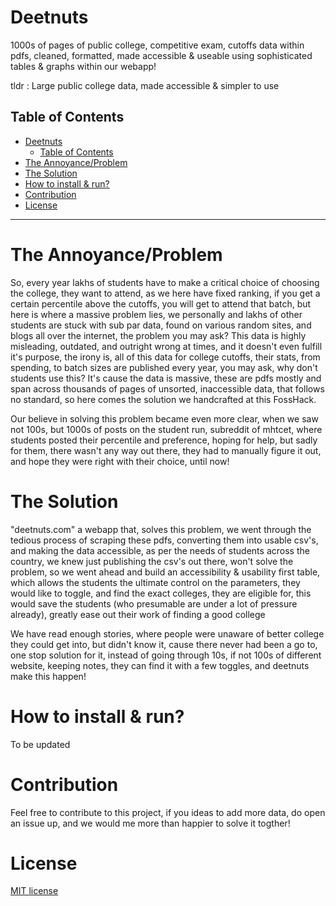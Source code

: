 # Deetnuts

1000s of pages of public college, competitive exam, cutoffs data within pdfs, cleaned, formatted, made accessible & useable using sophisticated tables & graphs within our webapp!

tldr : Large public college data, made accessible & simpler to use

## Table of Contents

- [Deetnuts](#deetnuts)
  - [Table of Contents](#table-of-contents)
- [The Annoyance/Problem](#the-annoyanceproblem)
- [The Solution](#the-solution)
- [How to install \& run?](#how-to-install--run)
- [Contribution](#contribution)
- [License](#license)

---

# The Annoyance/Problem

So, every year lakhs of students have to make a critical choice of choosing the college, they want to attend, as we here have fixed ranking, if you get a certain percentile above the cutoffs, you will get to attend that batch, but here is where a massive problem lies, we personally and lakhs of other students are stuck with sub par data, found on various random sites, and blogs all over the internet, the problem you may ask? This data is highly misleading, outdated, and outright wrong at times, and it doesn't even fulfill it's purpose, the irony is, all of this data for college cutoffs, their stats, from spending, to batch sizes are published every year, you may ask, why don't students use this? It's cause the data is massive, these are pdfs mostly and span across thousands of pages of unsorted, inaccessible data, that follows no standard, so here comes the solution we handcrafted at this FossHack.

Our believe in solving this problem became even more clear, when we saw not 100s, but 1000s of posts on the student run, subreddit of mhtcet, where students posted their percentile and preference, hoping for help, but sadly for them, there wasn't any way out there, they had to manually figure it out, and hope they were right with their choice, until now!

# The Solution

"deetnuts.com" a webapp that, solves this problem, we went through the tedious process of scraping these pdfs, converting them into usable csv's, and making the data accessible, as per the needs of students across the country, we knew just publishing the csv's out there, won't solve the problem, so we went ahead and build an accessibility & usability first table, which allows the students the ultimate control on the parameters, they would like to toggle, and find the exact colleges, they are eligible for, this would save the students (who presumable are under a lot of pressure already), greatly ease out their work of finding a good college

We have read enough stories, where people were unaware of better college they could get into, but didn't know it, cause there never had been a go to, one stop solution for it, instead of going through 10s, if not 100s of different website, keeping notes, they can find it with a few toggles, and deetnuts make this happen!

# How to install & run?

To be updated

# Contribution

Feel free to contribute to this project, if you ideas to add more data, do open an issue up, and we would me more than happier to solve it togther!

# License

<a href="https://github.com/kewonit/deetnuts/blob/main/LICENSE">MIT license</a>
